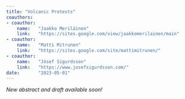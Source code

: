 ```yaml
---
title: "Volcanic Protests"
coauthors:
- coauthor: 
    name:   "Jaakko Meriläinen"
    link:   "https://sites.google.com/view/jaakkomerilainen/main"
- coauthor: 
    name:   "Matti Mitrunen"
    link:   "https://sites.google.com/site/mattimitrunen/"
- coauthor: 
    name:   "Jósef Sigurdsson"
    link:   "https://www.josefsigurdsson.com/"
date:       "2023-05-01"
---
```


_New abstract and draft available soon!_
